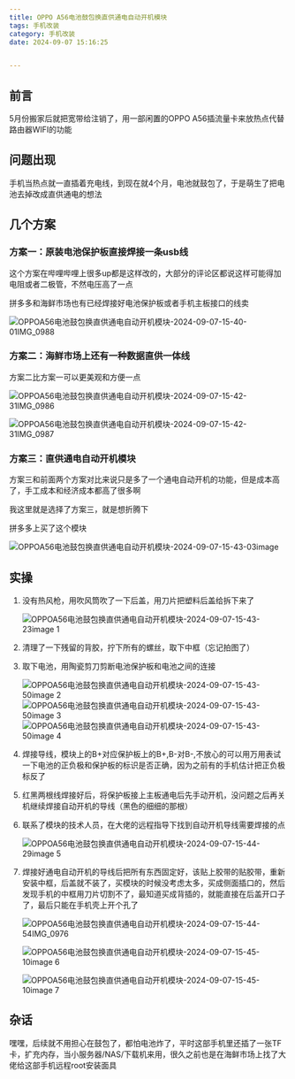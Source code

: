 ```yaml
---
title: OPPO A56电池鼓包换直供通电自动开机模块
tags: 手机改装
category: 手机改装
date: 2024-09-07 15:16:25


---
```


## 前言

5月份搬家后就把宽带给注销了，用一部闲置的OPPO A56插流量卡来放热点代替路由器WIFI的功能

## 问题出现

手机当热点就一直插着充电线，到现在就4个月，电池就鼓包了，于是萌生了把电池去掉改成直供通电的想法

## 几个方案

### 方案一：原装电池保护板直接焊接一条usb线

这个方案在哔哩哔哩上很多up都是这样改的，大部分的评论区都说这样可能得加电阻或者二极管，不然电压高了一点

拼多多和海鲜市场也有已经焊接好电池保护板或者手机主板接口的线卖

![OPPOA56电池鼓包换直供通电自动开机模块-2024-09-07-15-40-01IMG_0988](https://cdn.jsdelivr.net/gh/kenis1108/imgbed@main/OPPOA56电池鼓包换直供通电自动开机模块-2024-09-07-15-40-01IMG_0988.png)

### 方案二：海鲜市场上还有一种数据直供一体线

方案二比方案一可以更美观和方便一点

![OPPOA56电池鼓包换直供通电自动开机模块-2024-09-07-15-42-31IMG_0986](https://cdn.jsdelivr.net/gh/kenis1108/imgbed@main/OPPOA56电池鼓包换直供通电自动开机模块-2024-09-07-15-42-31IMG_0986.png)

![OPPOA56电池鼓包换直供通电自动开机模块-2024-09-07-15-42-31IMG_0987](https://cdn.jsdelivr.net/gh/kenis1108/imgbed@main/OPPOA56电池鼓包换直供通电自动开机模块-2024-09-07-15-42-31IMG_0987.png)

### 方案三：直供通电自动开机模块

方案三和前面两个方案对比来说只是多了一个通电自动开机的功能，但是成本高了，手工成本和经济成本都高了很多啊

我这里就是选择了方案三，就是想折腾下

拼多多上买了这个模块

![OPPOA56电池鼓包换直供通电自动开机模块-2024-09-07-15-43-03image](https://cdn.jsdelivr.net/gh/kenis1108/imgbed@main/OPPOA56电池鼓包换直供通电自动开机模块-2024-09-07-15-43-03image.png)

## 实操

1. 没有热风枪，用吹风筒吹了一下后盖，用刀片把塑料后盖给拆下来了
    
    ![OPPOA56电池鼓包换直供通电自动开机模块-2024-09-07-15-43-23image 1](https://cdn.jsdelivr.net/gh/kenis1108/imgbed@main/OPPOA56电池鼓包换直供通电自动开机模块-2024-09-07-15-43-23image%201.png)
    
2. 清理了一下残留的背胶，拧下所有的螺丝，取下中框（忘记拍图了）
3. 取下电池，用陶瓷剪刀剪断电池保护板和电池之间的连接
    
    ![OPPOA56电池鼓包换直供通电自动开机模块-2024-09-07-15-43-50image 2](https://cdn.jsdelivr.net/gh/kenis1108/imgbed@main/OPPOA56电池鼓包换直供通电自动开机模块-2024-09-07-15-43-50image%202.png)
    ![OPPOA56电池鼓包换直供通电自动开机模块-2024-09-07-15-43-50image 3](https://cdn.jsdelivr.net/gh/kenis1108/imgbed@main/OPPOA56电池鼓包换直供通电自动开机模块-2024-09-07-15-43-50image%203.png)
    ![OPPOA56电池鼓包换直供通电自动开机模块-2024-09-07-15-43-50image 4](https://cdn.jsdelivr.net/gh/kenis1108/imgbed@main/OPPOA56电池鼓包换直供通电自动开机模块-2024-09-07-15-43-50image%204.png)
    
4. 焊接导线，模块上的B+对应保护板上的B+,B-对B-,不放心的可以用万用表试一下电池的正负极和保护板的标识是否正确，因为之前有的手机估计把正负极标反了
5. 红黑两根线焊接好后，将保护板接上主板通电后先手动开机，没问题之后再关机继续焊接自动开机的导线（黑色的细细的那根）
6. 联系了模块的技术人员，在大佬的远程指导下找到自动开机导线需要焊接的点
    
    ![OPPOA56电池鼓包换直供通电自动开机模块-2024-09-07-15-44-29image 5](https://cdn.jsdelivr.net/gh/kenis1108/imgbed@main/OPPOA56电池鼓包换直供通电自动开机模块-2024-09-07-15-44-29image%205.png)
    
7. 焊接好通电自动开机的导线后把所有东西固定好，该贴上胶带的贴胶带，重新安装中框，后盖就不装了，买模块的时候没考虑太多，买成侧面插口的，然后发现手机的中框用刀片切割不了，最知道买成背插的，就能直接在后盖开口子了，最后只能在手机壳上开个孔了
    
    ![OPPOA56电池鼓包换直供通电自动开机模块-2024-09-07-15-44-54IMG_0976](https://cdn.jsdelivr.net/gh/kenis1108/imgbed@main/OPPOA56电池鼓包换直供通电自动开机模块-2024-09-07-15-44-54IMG_0976.jpg)
    
    ![OPPOA56电池鼓包换直供通电自动开机模块-2024-09-07-15-45-10image 6](https://cdn.jsdelivr.net/gh/kenis1108/imgbed@main/OPPOA56电池鼓包换直供通电自动开机模块-2024-09-07-15-45-10image%206.png)

    ![OPPOA56电池鼓包换直供通电自动开机模块-2024-09-07-15-45-10image 7](https://cdn.jsdelivr.net/gh/kenis1108/imgbed@main/OPPOA56电池鼓包换直供通电自动开机模块-2024-09-07-15-45-10image%207.png)
    

## 杂话

嘿嘿，后续就不用担心在鼓包了，都怕电池炸了，平时这部手机里还插了一张TF卡，扩充内存，当小服务器/NAS/下载机来用，很久之前也是在海鲜市场上找了大佬给这部手机远程root安装面具